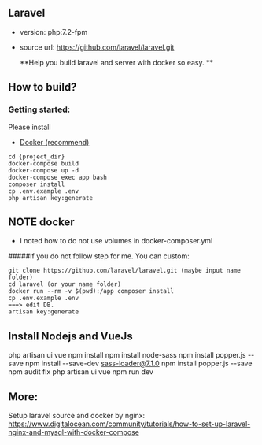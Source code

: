 ## Laravel

 - version: php:7.2-fpm
 - source url: https://github.com/laravel/laravel.git
 
   **Help you build laravel and server with docker so easy. **

## How to build?
### Getting started:

Please install
 - [Docker (recommend)](docker.com)

```
cd {project_dir}
docker-compose build
docker-compose up -d
docker-compose exec app bash
composer install
cp .env.example .env
php artisan key:generate
```
## NOTE docker

 - I noted how to do not use volumes in docker-composer.yml
 
 #####If you do not follow step for me. You can custom:
 ```
 git clone https://github.com/laravel/laravel.git (maybe input name folder)
 cd laravel (or your name folder)
 docker run --rm -v $(pwd):/app composer install
 cp .env.example .env
 ===> edit DB.
 artisan key:generate
```
 
## Install Nodejs and VueJs
php artisan ui vue
npm install
npm install node-sass
npm install popper.js --save
npm install --save-dev sass-loader@7.1.0
npm install popper.js --save
npm audit fix
php artisan ui vue
npm run dev

## More:
Setup laravel source and docker by nginx: 
https://www.digitalocean.com/community/tutorials/how-to-set-up-laravel-nginx-and-mysql-with-docker-compose
